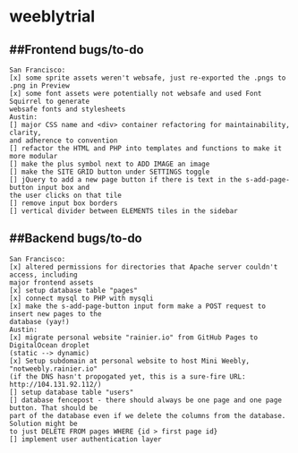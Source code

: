 # weeblytrial

##Frontend bugs/to-do
------
    San Francisco:
    [x] some sprite assets weren't websafe, just re-exported the .pngs to .png in Preview
    [x] some font assets were potentially not websafe and used Font Squirrel to generate
    websafe fonts and stylesheets
    Austin:
    [] major CSS name and <div> container refactoring for maintainability, clarity,
    and adherence to convention
    [] refactor the HTML and PHP into templates and functions to make it more modular 
    [] make the plus symbol next to ADD IMAGE an image
    [] make the SITE GRID button under SETTINGS toggle
    [] jQuery to add a new page button if there is text in the s-add-page-button input box and
    the user clicks on that tile
    [] remove input box borders
    [] vertical divider between ELEMENTS tiles in the sidebar

##Backend bugs/to-do
------
    San Francisco:
    [x] altered permissions for directories that Apache server couldn't access, including
    major frontend assets
    [x] setup database table "pages"
    [x] connect mysql to PHP with mysqli
    [x] make the s-add-page-button input form make a POST request to insert new pages to the
    database (yay!)
    Austin:
    [x] migrate personal website "rainier.io" from GitHub Pages to DigitalOcean droplet
    (static --> dynamic)
    [x] Setup subdomain at personal website to host Mini Weebly, "notweebly.rainier.io"
    (if the DNS hasn't propogated yet, this is a sure-fire URL: http://104.131.92.112/)
    [] setup database table "users"
    [] database fencepost - there should always be one page and one page button. That should be
    part of the database even if we delete the columns from the database. Solution might be
    to just DELETE FROM pages WHERE {id > first page id}
    [] implement user authentication layer